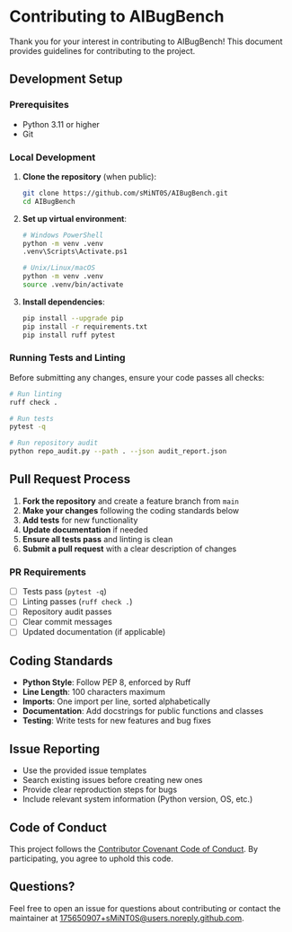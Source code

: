 # Contributing to AIBugBench

Thank you for your interest in contributing to AIBugBench! This document provides guidelines for contributing to the project.

## Development Setup

### Prerequisites
- Python 3.11 or higher
- Git

### Local Development

1. **Clone the repository** (when public):
   ```bash
   git clone https://github.com/sMiNT0S/AIBugBench.git
   cd AIBugBench
   ```

2. **Set up virtual environment**:
   ```bash
   # Windows PowerShell
   python -m venv .venv
   .venv\Scripts\Activate.ps1
   
   # Unix/Linux/macOS
   python -m venv .venv
   source .venv/bin/activate
   ```

3. **Install dependencies**:
   ```bash
   pip install --upgrade pip
   pip install -r requirements.txt
   pip install ruff pytest
   ```

### Running Tests and Linting

Before submitting any changes, ensure your code passes all checks:

```bash
# Run linting
ruff check .

# Run tests
pytest -q

# Run repository audit
python repo_audit.py --path . --json audit_report.json
```

## Pull Request Process

1. **Fork the repository** and create a feature branch from `main`
2. **Make your changes** following the coding standards below
3. **Add tests** for new functionality
4. **Update documentation** if needed
5. **Ensure all tests pass** and linting is clean
6. **Submit a pull request** with a clear description of changes

### PR Requirements
- [ ] Tests pass (`pytest -q`)
- [ ] Linting passes (`ruff check .`)
- [ ] Repository audit passes
- [ ] Clear commit messages
- [ ] Updated documentation (if applicable)

## Coding Standards

- **Python Style**: Follow PEP 8, enforced by Ruff
- **Line Length**: 100 characters maximum
- **Imports**: One import per line, sorted alphabetically
- **Documentation**: Add docstrings for public functions and classes
- **Testing**: Write tests for new features and bug fixes

## Issue Reporting

- Use the provided issue templates
- Search existing issues before creating new ones
- Provide clear reproduction steps for bugs
- Include relevant system information (Python version, OS, etc.)

## Code of Conduct

This project follows the [Contributor Covenant Code of Conduct](CODE_OF_CONDUCT.md). By participating, you agree to uphold this code.

## Questions?

Feel free to open an issue for questions about contributing or contact the maintainer at <175650907+sMiNT0S@users.noreply.github.com>.
